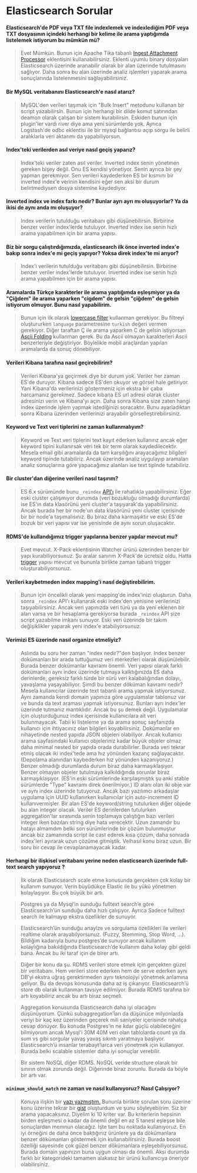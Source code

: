# Elasticsearch Sorular

#### Elasticsearch'de PDF veya TXT file indexlemek ve indexlediğim PDF veya TXT dosyasının içindeki herhangi bir kelime ile arama yaptığımda listelemek istiyorum bu mümkün mü?
 > Evet Mümkün. Bunun için Apache Tika tabanlı [Ingest Attachment Processor](https://www.elastic.co/guide/en/elasticsearch/plugins/master/ingest-attachment.html) eklentisini kullanabilirsiniz. Eklenti uyumlu binary dosyaları Elasticsearch üzerinde aranabilir olarak bir alan üzerinde tutulmasını sağlıyor. Daha sonra bu alan üzerinde analiz işlemleri yaparak arama sonuçlarında listelenmesini sağlayabilirsiniz.

####	Bir MySQL veritabanını Elasticsearch'e nasıl atarız?
 > MySQL'den verileri taşımak için "Bulk Insert" metodunu kullanan bir script yazabilirsin. Bunun için herhangi bir dilde komut satırından deamon olarak çalışan bir sistem kurabilirsin. Eskiden bunun için plugin'ler vardı river diye ama yeni sürümlerde yok. Ayrıca Logstash'de odbc eklentisi ile bir mysql bağlantısı açıp sorgu ile belirli aralıklarla veri aktarımı da yapabiliyorsun.

#### Index'teki verilerden asıl veriye nasıl geçiş yaparız?
 > Index'teki veriler zaten asıl veriler. Inverted index senin yönetmen gereken bişey değil. Onu ES kendisi yönetiyor. Senin ayrıca bir şey yapman gerekmiyor. Sen verileri kaydederken ES bir kısmını bir inverted index'e verinin kendisini eğer sen aksi bir durum belirtmediysen dosya sistemine kaydediyor.

#### Inverted index ve index farkı nedir? Bunlar ayrı ayrı mı oluşuyorlar? Ya da ikisi de aynı anda mı oluşuyor?
 > Index verilerin tutulduğu veritabanı gibi düşünebilirsin. Birbirine benzer veriler index'lerde tutuluyor. Inverted index ise senin hızlı arama yapabilmen için bir arama yapısı.

#### Biz bir sorgu çalıştırdığımızda, elasticsearch ilk önce inverted index'e bakıp sonra index'e mi geçiş yapıyor? Yoksa direk index'te mi arıyor? 
 >  Index'i verilerin tutulduğu veritabanı gibi düşünebilirsin. Birbirine benzer veriler index'lerde tutuluyor. Inverted index ise senin hızlı arama yapabilmen için bir arama yapısı.

#### Aramalarda Türkçe karakterler ile arama yaptığımda eşleşmiyor ya da "Çiğdem" ile arama yaparken "cigdem" de gelsin "çiğdem" de gelsin istiyorum olmuyor. Bunu nasıl yapabilirim.
 > Bunun için ilk olarak [lowercase filter](https://www.elastic.co/guide/en/elasticsearch/reference/current/analysis-lowercase-tokenfilter.html) kullanman gerekiyor. Bu filtreyi oluştururken `language` parametresine `turkish` değeri vermen gerekiyor. Diğer taraftan Ç ile arama yaparken C de gelsin istiyorsan [Ascii Folding](https://www.elastic.co/guide/en/elasticsearch/reference/current/analysis-asciifolding-tokenfilter.html) kullanman gerek. Bu da Ascii olmayan karakterleri Ascii benzerleriyle değiştiriyor. Böylelikle mobil araçlardan yapılan aramalarda da sonuç dönebiliyor. 

#### Verileri Kibana tarafına nasıl geçirebilirim?
 > Verileri Kibana'ya geçirmek diye bir durum yok. Veriler her zaman ES'de duruyor. Kibana sadece ES'den okuyor ve görsel hale getiriyor. Yani Kibana'da verilerinizi göstermeniz için ekstra bir çaba harcamanız gerekmez. Sadece kibana ES url adresi olarak cluster adresinizi verin ve Kibana'yı açın. Daha sonra Kibana size zaten hangi index üzerinde işlem yapmak istediğinizi soracaktır. Bunu ayarladıktan sonra Kibana üzerinden verilerinizi arayabilir görselleştirebilirsiniz. 

#### Keyword ve Text veri tiplerini ne zaman kullanmalıyım?
 > Keyword ve Text veri tiplerini text kayıt ederken kullanırız ancak eğer keyword tipini kullanırsak veri tek bir term olarak kaydedilecektir. Mesela email gibi aramalarda da tam karşılığını arayacağımız bilgileri keyword tipinde tutabiliriz. Ancak üzerinde analiz uygulayıp aramaları analiz sonuçlarına göre yapacağımız alanları ise text tipinde tutabiliriz. 

#### Bir cluster'dan diğerine verileri nasıl taşırım?
 > ES 6.x sürümünde bunu `_reindex` [API'ı](https://www.elastic.co/guide/en/elasticsearch/reference/current/docs-reindex.html) ile rahatlıkla yapabilirsiniz. Eğer eski cluster çalışmıyor durumda (veri bozukluğu olmadığı durumlarda) ise ES'in data klasörünü yeni cluster'a taşıyarak'da yapabilirsiniz. Ancak burada her bir node'un data klasörünü yeni cluster içerisinde bir bir node'a taşımalısınız. Bu biraz daha karmaşıktır ve eski ES'de bozuk bir veri yapısı var ise yenisinde de aynı sorun oluşacaktır. 

#### RDMS'de kullandığımız trigger yapılarına benzer yapılar mevcut mu?
 > Evet mevcut. X-Pack eklentisinin Watcher ürünü üzerinden benzer bir yapı kurabiliyorsunuz. Şu aralar sanırım X-Pack'de ücretsiz oldu. Hatta [trigger](https://www.elastic.co/guide/en/watcher/current/trigger.html) yapısı mevcut ve bununla birlikte zaman tabanlı trigger oluşturabiliyorsunuz. 

#### Verileri kaybetmeden index mapping'i nasıl değiştirebilirim. 
 > Bunun için öncelikli olarak yeni mapping'de index'inizi oluşturun. Daha sonra `_reindex` API'ı kullanarak eski index'den yenisine verilerinizi taşıyabilirsiniz. Ancak veri yapınızda veri türü ya da yeni eklenen bir alan varsa ve bir hesaplama gerekiyorsa burada `_reindex` API size script yazabilme imkanı sunuyor. Eski veri üzerinde bir takım değişiklikler yaparak yeni index'e atabiliyorsunuz. 

#### Verimizi ES üzerinde nasıl organize etmeliyiz?
 > Aslında bu soru her zaman "index nedir?"den başlıyor. Index benzer dokümanları bir arada tuttuğumuz veri merkezleri olarak düşünülebilir. Burada benzer dokümanlar kavramı önemli. Veri yapısı olarak farklı dokümanları aynı index üzerinde tutmaya kalktığınızda ES daha derinlerde, gereksiz farklı türde bir sürü veri kalabalığından dolayı, yavaşlama yaşayabiliyor. Şimdi bu benzer döküman kavramı nedir? Mesela kullanıcılar üzerinde text tabanlı arama yapmak istiyorsunuz. Aynı zamanda kendi domain yapınıza göre uygulamalar tablonuz var ve bunda da text araması yapmak istiyorsunuz. Bunları ayrı index'ler üzerinde tutmanız mantıklıdır. Ancak bu şu demek değil. Uygulamalar için oluşturduğunuz index içerisinde kullanıcılara ait veri bulunmayacak. Tabii ki listeleme ya da arama sonuç sayfanızda kullanıcı için ihtiyacınız olan bilgileri koyabilirsiniz. Dokümanlar en nihayetinde nested yapıda JSON objeleri olabiliyor. Ancak kullanıcı arama sayfasındaki kullanıcı objeleriniz kadar büyük objeler olmaz daha minimal nested bir yapıda orada durabilirler. Burada veri tekrar etmiş olacak iki index'tede ama hız yönünden kazanç sağlayacaktır. (Depolama alanından kaybederken hız yönünden kazanıyoruz.) Benzer olmadığı durumlarda durum biraz daha karmaşıklaşıyor. Benzer olmayan objeler tutulmaya kalkıldığında sorunlar biraz karmaşıklaşıyor. (ES'in eski sürümlerinde karşılaşmıştık şu anki stable sürümlerde "Type" kavramı direk önerilmiyor.) ID alanı olan iki obje var ve aynı index üzerinde tutuyoruz. Ancak bazı yazılımcı arkadaşlar uygulama için UUID kullanırken kullanıcılar için auto-increment ID kullanıvermişler. Bir alan ES'de keyword/string tutulurken diğer objede  bu alan integer olacak. Veriler ES derinlerden tutulurken aggregation'lar sırasında senin toplamaya çalıştığın bazı verileri integer iken bazıları string diye hata verecektir. Uzun zamandır bu hatayı almamdım belki son sürümlerinde bir çözüm bulunmuştur ancak biz zamanında script ile cast ederek kısa çözüm, daha sonrada index'leri ayırarak uzun çözüme gitmiştik. Velhasıl konu biraz uzun. Bir soru bir cevap ile cevaplanamayacak kadar.
 
#### Herhangi bir ilişkisel veritabanı yerine neden elasticsearch üzerinde full-text search yapıyoruz ? 
> İlk olarak Elasticsearch scale etme konusunda gerçekten çok kolay bir kullanım sunuyor. Verin büyüdükçe Elastic ile bu yükü yönetmen kolaylaşıyor. Bu çok büyük bir artı.

> Postgres ya da Mysql’in sunduğu fulltext search’e göre Elasticsearch’ün sunduğu daha hızlı çalışıyor. Ayrıca Sadece fulltext search ile kalmayıp ekstra özellikler de sunuyor. 

> Elasticsearch’ün sunduğu anaylze ve sorgulama özellikleri ile verileri realtime olarak arayabilyorsunuz. (Fuzzy, Stemming, Stop Word, …). Bildiğim kadarıyla bunu postgres’de sunuyor ancak kullanım kolaylığına bakıldığında Elasticsearch’de kullanım daha kolay gibi geldi bana. Ancak bu iki taraf için de birer artı. 

> Diğer bir konu da şu. RDMS verileri store etmek için gerçekten güzel bir veritabanı. Hem verileri store ederken hem de serve ederken aynı DB’yi ekstra uğraş gerektirmeden aynı teknolojiyi yönetmek anlamına geliyor. Bu da devops konusunda daha az iş çıkarıyor. Elasticsearch’ü store db olarak kullanman tavsiye edilmiyor.  Burada RDMS tarafına bir artı koyabiliriz ancak bu artı biraz seçmeli.

> Aggregation konusunda Elasticsearch daha iyi olacağını düşünüyorum. Çünkü subaggregation’ları da düşünüce milyonlarda veriyi bir kaç kez üzerinden geçerek mili saniyeler içerisinde rahatça cevap dönüyor. Bu konuda Postgres’in ne kdar güçlü olabileceğini bilmiyorum ancak Mysql’i 30M 40M veri olan tablolarda count ya da sum vs gibi sorgular yavaş yavaş sıkıntı yaratmaya başlıyor. Elasticsearch’ü insanlar terabayt’larca veri yönetmek için kullanıyor. Burada belki scalable sistemler daha iyi sonuçlar verebilir.

> Bir sistem NoSQL diğer RDMS. NoSQL veride structure olarak bir sınırın olmak zorunda değil. Diğerinde biraz zorunlu. Burada da böyle bir artı var. 

#### `minimum_should_match` ne zaman ve nasıl kullanıyoruz? Nasıl Çalışıyor?

> Konuya ilişkin bir [yazı yazmıştım.](https://medium.com/@kulekci/elasticsearchde-minimum-should-match-kullan%C4%B1m%C4%B1-4275b8f7f0b3) Bununla birlikte sorulan soru üzerine konu üzerine tekrar bir [gist](https://gist.github.com/hkulekci/2428d8938701af895ec07b7e0cf82b85) oluşturdum ve şunu söyleyebiirim. Siz bir arama yapacaksınız. Diyelim ki 10 kriter var. Bu kriterlerin hepsinin birden eşleşmesi o kadar da önemli değil en az 5 tanesi eşleşse bile sonuçlardan memnun olacağız. İşte tam bu noktada kullanıyoruz. En iyi örneğini de daha önce baktığınız ürünlere ya da dökümanlara benzer dökümanları göstermek için kullanabilirsiniz. Burada boost özelliği sayesinde çok güzel benzer dökümanlara eşleşebiliyorsunuz. Burada domain yapınızın buna uygun olması da önemli. Aksi durumda farklı bir kategorideki tamamen alakasız bir ürünü kullanıcıya öneriyor olabilirsiniz. 
